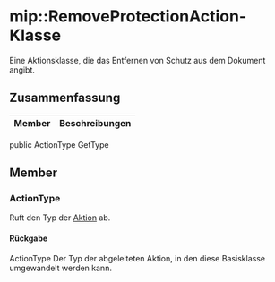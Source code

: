 # <a name="class-mipremoveprotectionaction"></a>mip::RemoveProtectionAction-Klasse 
Eine Aktionsklasse, die das Entfernen von Schutz aus dem Dokument angibt.
## <a name="summary"></a>Zusammenfassung
 Member                        | Beschreibungen                                
--------------------------------|---------------------------------------------
public ActionType GetType
## <a name="members"></a>Member
### <a name="actiontype"></a>ActionType
Ruft den Typ der [Aktion](#classmip_1_1_action) ab.
#### <a name="returns"></a>Rückgabe
ActionType Der Typ der abgeleiteten Aktion, in den diese Basisklasse umgewandelt werden kann.